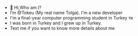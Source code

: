 - 👋 Hi,Who am I?
-  I’m @Tokeu (My real name Tolga). I'm a new developer
-  I'm a final-year computer programming student in Turkey ᴛʀ
-  I was born in Turkey and I grew up in Turkey.
-  Text me if you want to know more details about me

